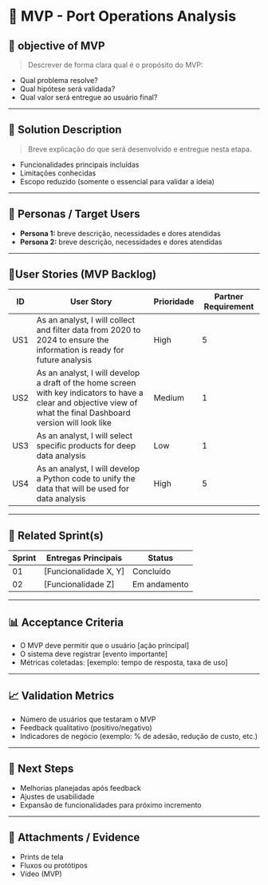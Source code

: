 # 📌 MVP - Port Operations Analysis

## 🎯 objective of MVP
> Descrever de forma clara qual é o propósito do MVP:  
- Qual problema resolve?  
- Qual hipótese será validada?  
- Qual valor será entregue ao usuário final?  

---

## 📝 Solution Description
> Breve explicação do que será desenvolvido e entregue nesta etapa.  
- Funcionalidades principais incluídas  
- Limitações conhecidas  
- Escopo reduzido (somente o essencial para validar a ideia)  

---

## 👥 Personas / Target Users
- **Persona 1:** breve descrição, necessidades e dores atendidas  
- **Persona 2:** breve descrição, necessidades e dores atendidas  

---

## 🔑User Stories (MVP Backlog)
| ID  | User Story                                                                 | Prioridade | Partner Requirement|
|-----|-----------------------------------------------------------------------------|------------|------------|
| US1 | As an analyst, I will collect and filter data from 2020 to 2024 to ensure the information is ready for future analysis         | High      | 5    |
| US2 | As an analyst, I will develop a draft of the home screen with key indicators to have a clear and objective view of what the final Dashboard version will look like         | Medium     | 1  |
| US3 | As an analyst, I will select specific products for deep data analysis         | Low      | 1   |
| US4 | As an analyst, I will develop a Python code to unify the data that will be used for data analysis         | High     | 5   |

---

## 📅 Related Sprint(s)
| Sprint | Entregas Principais                          | Status   |
|--------|----------------------------------------------|----------|
| 01     | [Funcionalidade X, Y]                        | Concluído|
| 02     | [Funcionalidade Z]                           | Em andamento |

---

## 📊 Acceptance Criteria
- O MVP deve permitir que o usuário [ação principal]  
- O sistema deve registrar [evento importante]  
- Métricas coletadas: [exemplo: tempo de resposta, taxa de uso]  

---

## 📈 Validation Metrics
- Número de usuários que testaram o MVP  
- Feedback qualitativo (positivo/negativo)  
- Indicadores de negócio (exemplo: % de adesão, redução de custo, etc.)  

---

## 🚀 Next Steps
- Melhorias planejadas após feedback  
- Ajustes de usabilidade  
- Expansão de funcionalidades para próximo incremento  

---

## 📂 Attachments / Evidence
- Prints de tela  
- Fluxos ou protótipos  
- Vídeo (MVP)  
